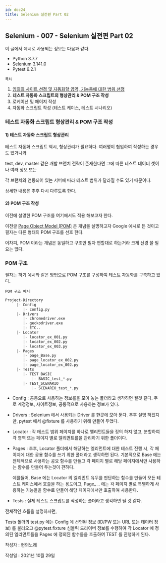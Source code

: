 ```yaml
---
id: doc24
title: Selenium 실전편 Part 02
---
```


## Selenium - 007 - Selenium 실전편 Part 02

이 글에서 예시로 사용되는 정보는 다음과 같다.

- Python 3.7.7
- Selenium 3.141.0
- Pytest 6.2.1



```목차```

1. [임의의 사이트 선정 및 자동화할 영역, 기능등에 대한 범위 선정](https://qa-linesong.netlify.app/docs/doc23)
2. **테스트 자동화 스크립트의 형상관리 & POM 구조 작성**
3. 로케이션 및 페이지 작성
4. 자동화 스크립트 작성 (테스트 케이스, 테스트 시나리오)





### 테스트 자동화 스크립트 형상관리 & POM 구조 작성



#### 1) 테스트 자동화 스크립트 형상관리

테스트 자동화 스크립트 역시, 형상관리가 필요하다. 여러명이 협업하여 작성하는 경우도 있거니와

test, dev, master 같은 개발 브랜치 전략이 존재한다면 그에 따른 테스트 데이터 셋이나 여러 정보 또는

각 브랜치와 연동되어 있는 서버에 따라 테스트 범위가 달라질 수도 있기 때문이다.

상세한 내용은 추후 다시 다루도록 한다.



#### 2) POM 구조 작성

이전에 설명한 POM 구조를 여기에서도 적용 해보고자 한다.

이전글 [Page Object Model (POM)](https://qa-linesong.netlify.app/docs/doc22) 은 개념을 설명하고자 Google 예시로 든 것이고 필자는 다른 형태의 POM 구조를 선호 한다. 

어차피, POM 이라는 개념은 동일하고 구조만 필자 편할대로 하는거라 크게 신경 쓸 필요는 없다.





### POM 구조

필자는 하기 예시와 같은 방법으로 POM 구조를 구성하여 테스트 자동화를 구축하고 있다.



```POM 구조 예시```

```python
Project-Directory
     |- Config
		|- config.py
     |- Drivers
		|- chromedriver.exe
		|- geckodriver.exe
		|- ETC..
     |- Locator
		|- locator_ex_001.py
		|- locator_ex_002.py
		|- locator_ex_003.py
     |- Pages
		|- page_Base.py
		|- page_locator_ex_002.py
		|- page_locator_ex_002.py
     |- Tests
    	|- TEST_BASIC
        	|- BASIC_test_*.py
        |- TEST_SCENARIO
        	|- SCENARIO_test_*.py
```



- Config : 공통으로 사용하는 정보를을 모아 놓는 폴더라고 생각하면 될것 같다.  주로 계정정보, 사이트정보, 공통적으로 사용하는 정보가 있다.

- Drivers : Selenium 에서 사용되는 Driver 를 한곳에 모아 둔다. 추후 설명 하겠지만, pytest 에서 @fixture 를 사용하기 위해 만들어 두었다.

- Locator : 각 테스트 범위 페이지를 하나로 엘리먼트들을 정의 하지 않고, 분할하여 각 영역 또는 페이지 별로 엘리먼트를을 관리하기 위한 폴더이다.

- Pages : 추후, Locator 폴더에서 해당하는 엘리먼트에 대한 테스트 진행 시, 각 페이지에 대한 공용 함수를 쓰기 위한 폴더라고 생각하면 된다. 기본적으로 Base 에는 전체적으로 사용하는 공요 함수를 만들고 각 페이지 별로 해당 페이지에서만 사용하는 함수를 만들어 두는것이 편하다.

  예를들어, Base 에는 Locator 의 엘리먼트 유무를 판단하는 함수를 만들어 모든 테스트 케이스에서 호출을 하는 용도이고, Page_ .. 에는 각 페이지 별로 특별하게 사용하는 기능들을 함수로 만들어 해당 페이지에서만 호출하여 사용한다.

- Tests : 실제 테스트 스크립트를 작성하는 폴더라고 생각하면 될 것 같다.



전체적인 흐름을 설명하자면,

Tests 폴더의 test.py 에는 Config 에 선언된 정보 (ID/PW 또는 URL 또는 데이터 정보) 를 불러오고 @pytest.fixture 심볼릭 드라이버 정보를 수행하여 각 Locator 에 정의된 엘리먼트들을 Pages 에 정의된 함수들을 호출하여 TEST 를 진행하게 된다.







작성자 : 현의노래

작성일 : 2021년 10월 29일
